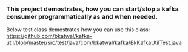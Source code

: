 ### This project demostrates, how you can start/stop a kafka consumer programmatically as and when needed.

Below test class demostrates how you can use this class:
https://github.com/bkatwal/kafka-util/blob/master/src/test/java/com/bkatwal/kafka/BkKafkaUtilTest.java

